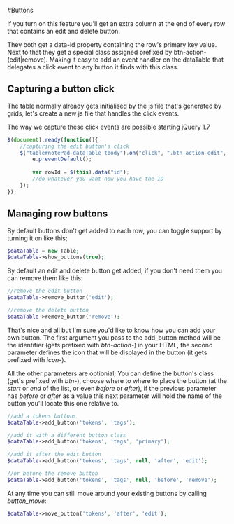 #Buttons

If you turn on this feature you'll get an extra column at the end of every row that contains an edit and delete button.

They both get a data-id property containing the row's primary key value. Next to that they get a special class assigned prefixed by btn-action-(edit|remove). Making it easy to add an event handler on the dataTable that delegates a click event to any button it finds with this class.

## Capturing a button click
The table normally already gets initialised by the js file that's generated by grids, let's create a new js file that handles the click events.

The way we capture these click events are possible starting jQuery 1.7
```js
$(document).ready(function(){
	//capturing the edit button's click
	$("table#notePad-dataTable tbody").on("click", ".btn-action-edit", function(e) {
		e.preventDefault();
		
		var rowId = $(this).data("id");
		//do whatever you want now you have the ID
	});
});
```

## Managing row buttons

By default buttons don't get added to each row, you can toggle support by turning it on like this;
```php
$dataTable = new Table;
$dataTable->show_buttons(true);
```

By default an edit and delete button get added, if you don't need them you can remove them like this:
```php
//remove the edit button
$dataTable->remove_button('edit');

//remove the delete button
$dataTable->remove_button('remove');
```

That's nice and all but I'm sure you'd like to know how you can add your own button.
The first argument you pass to the add_button method will be the identifier (gets prefixed with *btn-action-*) in your HTML,
the second parameter defines the icon that will be displayed in the button (it gets prefixed with *icon-*).

All the other parameters are optionial; You can define the button's class (get's prefixed with *btn-*), choose where to where to place the button (at the *start* or *end* of the list, or even *before* or *after*), if the previous parameter has *before* or *after* as a value this next parameter will hold the name of the button you'll locate this one relative to.
```php
//add a tokens buttons
$dataTable->add_button('tokens', 'tags');

//add it with a different button class
$dataTable->add_button('tokens', 'tags', 'primary');

//add it after the edit button
$dataTable->add_button('tokens', 'tags', null, 'after', 'edit');

//or before the remove button
$dataTable->add_button('tokens', 'tags', null, 'before', 'remove');
```

At any time you can still move around your existing buttons by calling *button_move*:
```php
$dataTable->move_button('tokens', 'after', 'edit');
```
